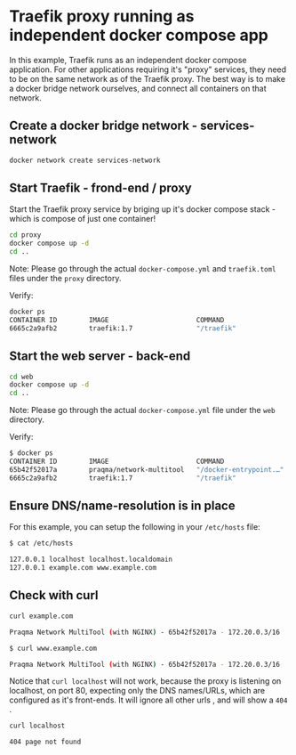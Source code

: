 # Traefik proxy running as independent docker compose app

In this example, Traefik runs as an independent docker compose application. For other applications
requiring it's "proxy" services, they need to be on the same network as of the Traefik proxy. The
best way is to make a docker bridge network ourselves, and connect all containers on that network.

## Create a docker bridge network - **services-network**

```bash
docker network create services-network
```

## Start Traefik - frond-end / proxy

Start the Traefik proxy service by briging up it's docker compose stack - which is compose of just
one container!

```bash
cd proxy
docker compose up -d
cd ..
```

Note: Please go through the actual `docker-compose.yml` and `traefik.toml` files under the `proxy` directory.

Verify:

```bash
docker ps
CONTAINER ID        IMAGE                      COMMAND                  CREATED             STATUS              PORTS                NAMES
6665c2a9afb2        traefik:1.7                "/traefik"               7 minutes ago       Up 7 minutes        0.0.0.0:80->80/tcp   proxy_traefik_1
```

## Start the  web server - back-end

```bash
cd web
docker compose up -d
cd ..
```

Note: Please go through the actual `docker-compose.yml` file under the `web` directory.

Verify:

```bash
$ docker ps
CONTAINER ID        IMAGE                      COMMAND                  CREATED             STATUS              PORTS                NAMES
65b42f52017a        praqma/network-multitool   "/docker-entrypoint.…"   2 minutes ago       Up 2 minutes        80/tcp, 443/tcp      web_multitool_1
6665c2a9afb2        traefik:1.7                "/traefik"               7 minutes ago       Up 7 minutes        0.0.0.0:80->80/tcp   proxy_traefik_1
```

## Ensure DNS/name-resolution is in place

For this example, you can setup the following in your `/etc/hosts` file:

```bash
$ cat /etc/hosts

127.0.0.1 localhost localhost.localdomain
127.0.0.1 example.com www.example.com

```

## Check with curl

```bash
curl example.com

Praqma Network MultiTool (with NGINX) - 65b42f52017a - 172.20.0.3/16

$ curl www.example.com

Praqma Network MultiTool (with NGINX) - 65b42f52017a - 172.20.0.3/16
```

Notice that `curl localhost` will not work, because the proxy is listening on localhost, on port 80,
expecting only the DNS names/URLs, which are configured as it's front-ends. It will ignore all other
urls , and will show a `404` .

```bash
curl localhost

404 page not found
```
